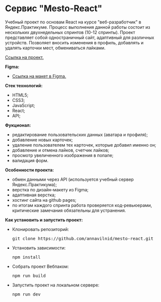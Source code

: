 # Сервис "Mesto-React"
Учебный проект по основам React на курсе "веб-разработчик" в Яндекс.Практикуме. Процесс выполнения данной работы состоит из нескольких двухнедельных спринтов (10-12 спринты). Проект представляет собой одностраничный сайт, адаптивный для различных устройств. 
Позволяет вноcить изменения в профиль, добавлять и удалять карточки мест, обмениваться лайками.

[Ссылка на проект.](https://annavilnid.github.io/mesto-react/)

**Figma:**
* [Ссылка на макет в Figma.](https://www.figma.com/file/2cn9N9jSkmxD84oJik7xL7/JavaScript.-Sprint-4?node-id=0%3A1)

**Стек технологий:**
* HTML5;
* CSS3;
* JavaScript;
* React;
* API;

**Фукционал:**
* редактирование пользовательских данных (аватара и профиля);
* добавление новых карточек;
* удаление пользователем тех карточек, которые добавил именно он;
* добавление и отмена лайков, счетчик лайков;
* просмотр увеличенного изображения в попапе;
* валидация форм.

**Особенности проекта:**
* обмен данными через API (используется учебный сервер Яндекс.Практикума);
* верстка по дизайн-макету из Figma;
* адаптивная верстка;
* хостинг сайта на github pages;
* по итогам каждого спринта работа проверяется код-ревьюерами, критические замечания обязательны для устранения.

**Как установить и запустить проект:**
* Клонировать репозиторий:
    <pre><span class="pl-c1">git clone https://github.com/annavilnid/mesto-react.git</span></pre>
* Установить зависимости:
    <pre><span class="pl-c1">npm install</span></pre>
* Собрать проект Вебпаком:
    <pre><span class="pl-c1">npm run build</span></pre>
* Запустить проект на локальном сервере:
    <pre><span class="pl-c1">npm run dev</span></pre>
